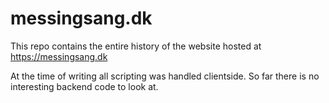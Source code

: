 # messingsang.dk

This repo contains the entire history of the website hosted at https://messingsang.dk

At the time of writing all scripting was handled clientside. So far there is no interesting backend code to look at.
